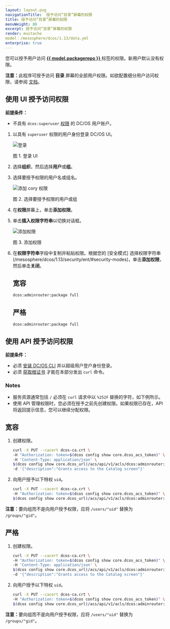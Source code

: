 ```yaml
---
layout: layout.pug
navigationTitle:  授予访问“目录”屏幕的权限
title: 授予访问“目录”屏幕的权限
menuWeight: 80
excerpt: 授予访问“目录”屏幕的权限
render: mustache
model：/mesosphere/dcos/1.13/data.yml
enterprise: true
---
```

<!-- The source repository for this topic is https://github.com/dcos/dcos-docs-site -->

您可以授予用户访问 [**{{ model.packagerepo }}** ](/mesosphere/dcos/1.13/gui/catalog/) 标签的权限。新用户默认没有权限。

<p class="message--note"><strong>注意：</strong>此程序可授予访问 <strong>目录</strong> 屏幕的全部用户权限。如欲配置细分用户访问权限，请参阅 <a href="/mesosphere/dcos/1.13/deploying-services/service-groups/">文档</a>。</p>


## <a name="services-access-via-ui"></a>使用 UI 授予访问权限

**前提条件：**

- 不具有 `dcos:superuser` [权限](/mesosphere/dcos/1.13/security/ent/users-groups/) 的 DC/OS 用户账户。

1. 以具有 `superuser` 权限的用户身份登录 DC/OS UI。

   ![登录](/mesosphere/dcos/1.13/img/LOGIN-EE-Modal_View-1_12.png)

   图 1. 登录 UI

1. 选择**组织**，然后选择**用户**或**组**。

1. 选择要授予权限的用户名或组名。

    ![添加 cory 权限](/mesosphere/dcos/1.13/img/GUI-Organization-Users-List_View-1_12.png)

    图 2. 选择要授予权限的用户或组

1. 在**权限**屏幕上，单击**添加权限**。

1. 单击**插入权限字符串**以切换对话框。

    ![添加权限](/mesosphere/dcos/1.13/img/services-tab-user3.png)

    图 3. 添加权限

1. 在**权限字符串**字段中复制并粘贴权限。根据您的 [安全模式] 选择权限字符串(/mesosphere/dcos/1.13/security/ent/#security-modes)，单击**添加权限**，然后单击**关闭**。

    ## 宽容

    ```bash
    dcos:adminrouter:package full
    ```

    ## 严格

    ```bash
    dcos:adminrouter:package full
    ```

## <a name="universe-access-via-api"></a>使用 API 授予访问权限

**前提条件：**

- 必须 [安装 DC/OS CLI](/mesosphere/dcos/1.13/cli/install/) 并以超级用户登户身份登录。
- 必须 [获取根证书](/mesosphere/dcos/1.13/security/ent/tls-ssl/get-cert/) 才能在本部分发出 `curl` 命令。

### Notes

- 服务资源通常包括 `/` 必须在 `curl` 请求中以 `%252F` 替换的字符，如下例所示。
- 使用 API 管理权限时，您必须在授予之前先创建权限。如果权限已存在，API 将返回提示信息，您可以继续分配权限。

## 宽容

1. 创建权限。

    ```bash
    curl -X PUT --cacert dcos-ca.crt \
    -H "Authorization: token=$(dcos config show core.dcos_acs_token)" \
    -H 'Content-Type: application/json' \
    $(dcos config show core.dcos_url)/acs/api/v1/acls/dcos:adminrouter:package  \
    -d '{"description":"Grants access to the Catalog screen"}'
    ```

1. 向用户授予以下特权 `uid`。

    ```bash
    curl -X PUT --cacert dcos-ca.crt \
    -H "Authorization: token=$(dcos config show core.dcos_acs_token)" \
    $(dcos config show core.dcos_url)/acs/api/v1/acls/dcos:adminrouter:package/users/<uid>/full
    ```

<p class="message--note"><strong>注意：</strong>要向组而不是向用户授予权限，应将 <code>/users/"uid"</code> 替换为 <code>/groups/"gid"</code>。</p>

## 严格

1. 创建权限。

    ```bash
    curl -X PUT --cacert dcos-ca.crt \
    -H "Authorization: token=$(dcos config show core.dcos_acs_token)" \
    -H 'Content-Type: application/json' \
    $(dcos config show core.dcos_url)/acs/api/v1/acls/dcos:adminrouter:package  \
    -d '{"description":"Grants access to the Catalog screen"}'
    ```

1. 向用户授予以下特权 `uid`。

    ```bash
    curl -X PUT --cacert dcos-ca.crt \
    -H "Authorization: token=$(dcos config show core.dcos_acs_token)" \
    $(dcos config show core.dcos_url)/acs/api/v1/acls/dcos:adminrouter:package/users/<uid>/full
    ```

<p class="message--note"><strong>注意：</strong>要向组而不是向用户授予权限，应将 <code>/users/"uid"</code> 替换为 <code>/groups/"gid"</code>。</p>
